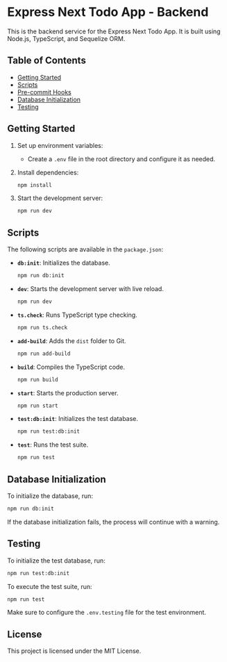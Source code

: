 # Express Next Todo App - Backend

This is the backend service for the Express Next Todo App. It is built using Node.js, TypeScript, and Sequelize ORM.

## Table of Contents
- [Getting Started](#getting-started)
- [Scripts](#scripts)
- [Pre-commit Hooks](#pre-commit-hooks)
- [Database Initialization](#database-initialization)
- [Testing](#testing)

## Getting Started


1. Set up environment variables:
    - Create a `.env` file in the root directory and configure it as needed.

2. Install dependencies:
    ```bash
    npm install
    ```

3. Start the development server:
    ```bash
    npm run dev
    ```

## Scripts

The following scripts are available in the `package.json`:

- **`db:init`**: Initializes the database.
  ```bash
  npm run db:init
  ```
- **`dev`**: Starts the development server with live reload.
  ```bash
  npm run dev
  ```
- **`ts.check`**: Runs TypeScript type checking.
  ```bash
  npm run ts.check
  ```
- **`add-build`**: Adds the `dist` folder to Git.
  ```bash
  npm run add-build
  ```
- **`build`**: Compiles the TypeScript code.
  ```bash
  npm run build
  ```
- **`start`**: Starts the production server.
  ```bash
  npm run start
  ```
- **`test:db:init`**: Initializes the test database.
  ```bash
  npm run test:db:init
  ```
- **`test`**: Runs the test suite.
  ```bash
  npm run test
  ```

## Database Initialization

To initialize the database, run:
```bash
npm run db:init
```

If the database initialization fails, the process will continue with a warning.

## Testing

To initialize the test database, run:
```bash
npm run test:db:init
```

To execute the test suite, run:
```bash
npm run test
```

Make sure to configure the `.env.testing` file for the test environment.

## License

This project is licensed under the MIT License.